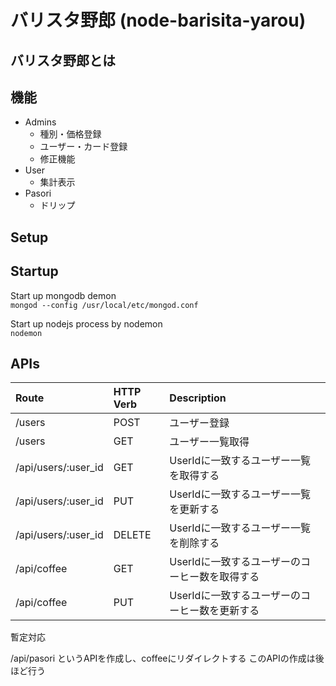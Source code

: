 # バリスタ野郎 (node-barisita-yarou)

## バリスタ野郎とは


## 機能

- Admins
  - 種別・価格登録
  - ユーザー・カード登録
  - 修正機能
- User
  - 集計表示
- Pasori
  - ドリップ

## Setup

## Startup

Start up mongodb demon  
`mongod --config /usr/local/etc/mongod.conf`

Start up nodejs process by nodemon  
`nodemon`

## APIs


|Route|HTTP Verb|Description|
|:-----------|:------------|:------------|
|/users|POST|ユーザー登録|
|/users|GET|ユーザー一覧取得|
|/api/users/:user_id|GET|UserIdに一致するユーザー一覧を取得する|
|/api/users/:user_id|PUT|UserIdに一致するユーザー一覧を更新する|
|/api/users/:user_id|DELETE|UserIdに一致するユーザー一覧を削除する|
|/api/coffee|GET|UserIdに一致するユーザーのコーヒー数を取得する|
|/api/coffee|PUT|UserIdに一致するユーザーのコーヒー数を更新する|


暫定対応

/api/pasori
というAPIを作成し、coffeeにリダイレクトする
このAPIの作成は後ほど行う
